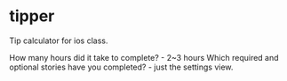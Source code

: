 tipper
======

Tip calculator for ios class.

How many hours did it take to complete? - 2~3 hours
Which required and optional stories have you completed? - just the settings view.




